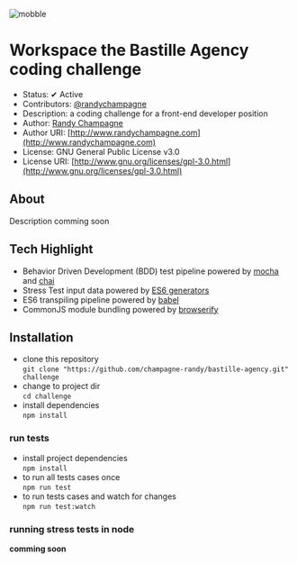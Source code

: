 ![mobble](http://cloud.scott.ee/images/mobble.png)

# Workspace the Bastille Agency coding challenge

* Status: ✔ Active
* Contributors: [@randychampagne](http://twitter.com/randychampagne)
* Description: a coding challenge for a front-end developer position
* Author: [Randy Champagne](http://www.randychampagne.com)
* Author URI: [http://www.randychampagne.com](http://www.randychampagne.com)
* License: GNU General Public License v3.0
* License URI: [http://www.gnu.org/licenses/gpl-3.0.html](http://www.gnu.org/licenses/gpl-3.0.html)





## About

Description comming soon





## Tech Highlight

* Behavior Driven Development (BDD) test pipeline powered by [mocha](https://mochajs.org/) and [chai](http://chaijs.com/)
* Stress Test input data powered by [ES6 generators](https://developer.mozilla.org/en-US/docs/Web/JavaScript/Reference/Statements/function*)
* ES6 transpiling pipeline powered by [babel](https://babeljs.io/)
* CommonJS module bundling powered by [browserify](http://browserify.org/)





## Installation

* clone this repository <br>
```git clone "https://github.com/champagne-randy/bastille-agency.git" challenge```
* change to project dir <br>
```cd challenge```
* install dependencies <br>
```npm install```





### run tests

* install project dependencies <br>
```npm install```
* to run all tests cases once <br>
```npm run test```
* to run tests cases and watch for changes <br>
```npm run test:watch```





### running stress tests in node
**comming soon**




